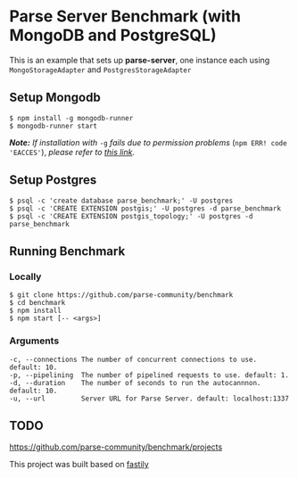 # Parse Server Benchmark (with MongoDB and PostgreSQL)

This is an example that sets up **parse-server**, one instance each
using `MongoStorageAdapter` and `PostgresStorageAdapter`

## Setup Mongodb
```
$ npm install -g mongodb-runner
$ mongodb-runner start
```
***Note:*** *If installation with* `-g` *fails due to permission problems* (`npm ERR! code 'EACCES'`), *please refer to [this link](https://docs.npmjs.com/getting-started/fixing-npm-permissions).*


## Setup Postgres
```
$ psql -c 'create database parse_benchmark;' -U postgres
$ psql -c 'CREATE EXTENSION postgis;' -U postgres -d parse_benchmark
$ psql -c 'CREATE EXTENSION postgis_topology;' -U postgres -d parse_benchmark
```

## Running Benchmark

### Locally
```
$ git clone https://github.com/parse-community/benchmark
$ cd benchmark
$ npm install
$ npm start [-- <args>]
```

### Arguments

```
-c, --connections The number of concurrent connections to use. default: 10.
-p, --pipelining  The number of pipelined requests to use. default: 1.
-d, --duration    The number of seconds to run the autocannnon. default: 10.
-u, --url         Server URL for Parse Server. default: localhost:1337
```

## TODO

https://github.com/parse-community/benchmark/projects

This project was built based on [fastily](https://github.com/fastify/benchmarks/)

